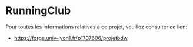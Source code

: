 # RunningClub
Pour toutes les informations relatives à ce projet, veuillez consulter ce lien:
- https://forge.univ-lyon1.fr/p1707606/projetbdw
